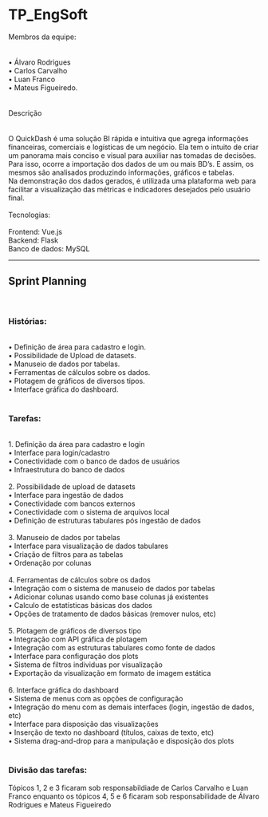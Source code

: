 # TP_EngSoft



Membros da equipe:<br>
<br>
<br>
•	Álvaro Rodrigues<br>
•	Carlos Carvalho<br>
•	Luan Franco<br>
•	Mateus Figueiredo.<br>
<br>
<br>
Descrição<br>
<br>
<br>
O QuickDash é uma solução BI rápida e intuitiva que agrega informações financeiras, comerciais e logísticas de um negócio. Ela tem o intuito de criar um panorama mais conciso e visual para auxiliar nas tomadas de decisões. Para isso, ocorre a importação dos dados de um ou mais BD’s. E assim, os mesmos são analisados produzindo informações, gráficos e tabelas.<br>
Na demonstração dos dados gerados, é utilizada uma plataforma web para facilitar a visualização das métricas e indicadores desejados pelo usuário final.<br>
<br>
Tecnologias:<br>
<br>
Frontend: Vue.js<br>
Backend: Flask<br>
Banco de dados: MySQL<br>

_________________________________________________________________________________________________________________________________________________________________________________
<h2> Sprint Planning </h2>
<br>
<h3> Histórias:</h3>
<br>
•	  Definição de área para cadastro e login.<br>
•	  Possibilidade de Upload de datasets.<br>
•		Manuseio de dados por tabelas.<br>
•		Ferramentas de cálculos sobre os dados.<br>
•		Plotagem de gráficos de diversos tipos.<br>
•		Interface gráfica do dashboard.<br>
<br>
<h3> Tarefas:</h3>
<br>
1.	Definição da área para cadastro e login<br>
    •	Interface para login/cadastro<br>
    •	Conectividade com o banco de dados de usuários<br>
    •	Infraestrutura do banco de dados<br>
    <br>
2.	Possibilidade de upload de datasets<br>
    •	Interface para ingestão de dados<br>
    •	Conectividade com bancos externos<br>
    •	Conectividade com o sistema de arquivos local<br>
    •	Definição de estruturas tabulares pós ingestão de dados<br>
    <br>
3.	Manuseio de dados por tabelas<br>
    •	Interface para visualização de dados tabulares<br>
    •	Criação de filtros para as tabelas<br>
    •	Ordenação por colunas<br>
    <br>
4.	Ferramentas de cálculos sobre os dados<br>
    •	Integração com o sistema de manuseio de dados por tabelas<br>
    •	Adicionar colunas usando como base colunas já existentes<br>
    •	Calculo de estatísticas básicas dos dados<br>
    •	Opções de tratamento de dados básicas (remover nulos, etc)<br>
    <br>
5.	Plotagem de gráficos de diversos tipo<br>
    •	Integração com API gráfica de plotagem<br>
    •	Integração com as estruturas tabulares como fonte de dados<br>
    •	Interface para configuração dos plots<br>
    •	Sistema de filtros individuas por visualização<br>
    •	Exportação da visualização em formato de imagem estática<br>
    <br>
6.	Interface gráfica do dashboard<br>
    •	Sistema de menus com as opções de configuração<br>
    •	Integração do menu com as demais interfaces (login, ingestão de dados, etc)<br>
    •	Interface para disposição das visualizações<br>
    •	Inserção de texto no dashboard (títulos, caixas de texto, etc)<br>
    •	Sistema drag-and-drop para a manipulação e disposição dos plots<br> 
<br>
<h3>Divisão das tarefas:</h3>
Tópicos 1, 2 e 3 ficaram sob responsabildiade de Carlos Carvalho e Luan Franco enquanto os tópicos 4, 5 e 6 ficaram sob responsabilidade de Álvaro Rodrigues e Mateus Figueiredo <br>
    
